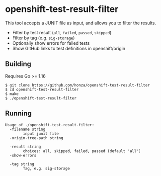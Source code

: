 # openshift-test-result-filter

This tool accepts a JUNIT file as input, and allows you to filter the results.

* Filter by test result (`all`, `failed`, `passed`, `skipped`)
* Filter by tag (e.g. `sig-storage`)
* Optionally show errors for failed tests
* Show GitHub links to test definitions in openshift/origin

## Building

Requires Go >= 1.16

```
$ git clone https://github.com/honza/openshift-test-result-filter
$ cd openshift-test-result-filter
$ make
$ ./openshift-test-result-filter
```

## Running

```
Usage of ./openshift-test-result-filter:
  -filename string
    	input junit file
  -origin-tree-path string
    	
  -result string
    	choices: all, skipped, failed, passed (default "all")
  -show-errors
    	
  -tag string
    	Tag, e.g. sig-storage
```
